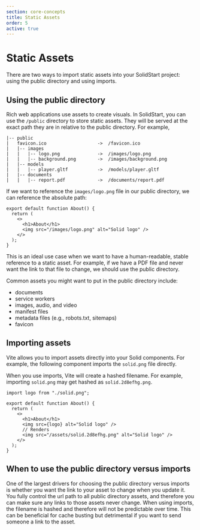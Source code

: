 ```yaml
---
section: core-concepts
title: Static Assets
order: 5
active: true
---
```


# Static Assets

<table-of-contents></table-of-contents>

There are two ways to import static assets into your SolidStart project: using the public directory and using imports.

## Using the public directory

Rich web applications use assets to create visuals. In SolidStart, you can use the `/public` directory to store static assets. They will be served at the exact path they are in relative to the public directory. For example,

```
|-- public
|   favicon.ico                   ->  /favicon.ico
|   |-- images
|   |   |-- logo.png              ->  /images/logo.png
|   |   |-- background.png        ->  /images/background.png
|   |-- models
|   |   |-- player.gltf           ->  /models/player.gltf
|   |-- documents
|   |   |-- report.pdf            ->  /documents/report.pdf
```

If we want to reference the `images/logo.png` file in our public directory, we can reference the absolute path:

```tsx
export default function About() {
  return (
    <>
      <h1>About</h1>
      <img src="/images/logo.png" alt="Solid logo" />
    </>
  );
}
```

This is an ideal use case when we want to have a human-readable, stable reference to a static asset. For example, if we have a PDF file and never want the link to that file to change, we should use the public directory.

Common assets you might want to put in the public directory include:

- documents
- service workers
- images, audio, and video
- manifest files
- metadata files (e.g., robots.txt, sitemaps)
- favicon

## Importing assets

Vite allows you to import assets directly into your Solid components. For example, the following component imports the `solid.png` file directly.

When you use imports, Vite will create a hashed filename. For example, importing `solid.png` may get hashed as `solid.2d8efhg.png`.

```tsx
import logo from "./solid.png";

export default function About() {
  return (
    <>
      <h1>About</h1>
      <img src={logo} alt="Solid logo" />
      // Renders
      <img src="/assets/solid.2d8efhg.png" alt="Solid logo" />
    </>
  );
}
```

## When to use the public directory versus imports

One of the largest drivers for choosing the public directory versus imports is whether you want the link to your asset to change when you update it. You fully control the url path to all public directory assets, and therefore you can make sure any links to those assets never change. When using imports, the filename is hashed and therefore will not be predictable over time. This can be beneficial for cache busting but detrimental if you want to send someone a link to the asset.
